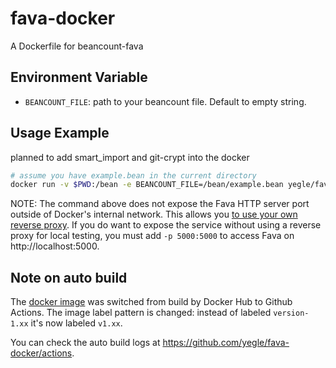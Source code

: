 # fava-docker

A Dockerfile for beancount-fava

## Environment Variable

- `BEANCOUNT_FILE`: path to your beancount file. Default to empty string.

## Usage Example

planned to add smart_import and git-crypt into the docker
```bash
# assume you have example.bean in the current directory
docker run -v $PWD:/bean -e BEANCOUNT_FILE=/bean/example.bean yegle/fava
```

NOTE: The command above does not expose the Fava HTTP server port outside of Docker's internal network.
This allows you [to use your own reverse proxy](https://github.com/beancount/fava/tree/main/contrib/docker#advanced).
If you do want to expose the service without using a reverse proxy for local testing, you must add `-p 5000:5000`
to access Fava on http://localhost:5000.

## Note on auto build

The [docker image](https://hub.docker.com/r/yegle/fava) was switched
from build by Docker Hub to Github Actions. The image label pattern is
changed: instead of labeled `version-1.xx` it's now labeled `v1.xx`.

You can check the auto build logs at https://github.com/yegle/fava-docker/actions.
